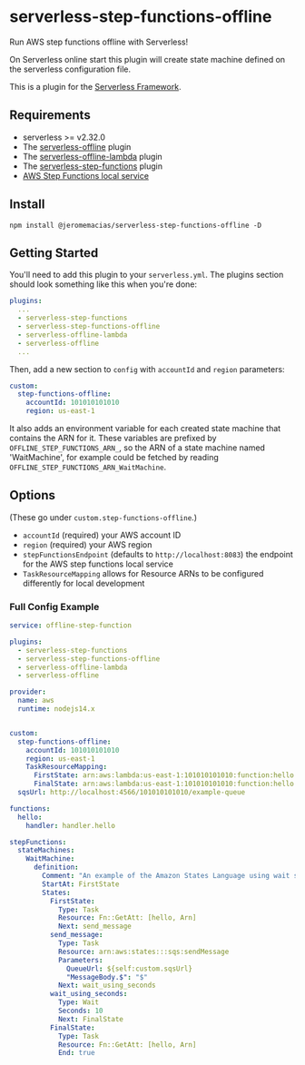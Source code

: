 # serverless-step-functions-offline

Run AWS step functions offline with Serverless!

On Serverless online start this plugin will create state machine defined on the serverless
configuration file.

This is a plugin for the [Serverless Framework](https://serverless.com/).

## Requirements

- serverless >= v2.32.0
- The [serverless-offline](https://www.npmjs.com/package/serverless-offline) plugin
- The [serverless-offline-lambda](https://www.npmjs.com/package/serverless-offline-lambda) plugin
- The [serverless-step-functions](https://www.npmjs.com/package/serverless-step-functions) plugin
- [AWS Step Functions local service](https://docs.aws.amazon.com/step-functions/latest/dg/sfn-local.html)

## Install

`npm install @jeromemacias/serverless-step-functions-offline -D`

## Getting Started

You'll need to add this plugin to your `serverless.yml`.  The plugins section should look something like this when you're done:

```yaml
plugins:
  ...
  - serverless-step-functions
  - serverless-step-functions-offline
  - serverless-offline-lambda
  - serverless-offline
  ...
```

Then, add a new section to `config` with `accountId` and `region` parameters:

```yaml
custom:
  step-functions-offline:
    accountId: 101010101010
    region: us-east-1
```

It also adds an environment variable for each created state machine that contains the ARN for it.  These variables are prefixed by `OFFLINE_STEP_FUNCTIONS_ARN_`, so the ARN of a state machine named 'WaitMachine', for example could be fetched by reading `OFFLINE_STEP_FUNCTIONS_ARN_WaitMachine`.

## Options

(These go under `custom.step-functions-offline`.)

- `accountId` (required) your AWS account ID
- `region` (required) your AWS region
- `stepFunctionsEndpoint` (defaults to `http://localhost:8083`) the endpoint for the AWS step functions local service
- `TaskResourceMapping` allows for Resource ARNs to be configured differently for local development

### Full Config Example

```yaml
service: offline-step-function

plugins:
  - serverless-step-functions
  - serverless-step-functions-offline
  - serverless-offline-lambda
  - serverless-offline

provider:
  name: aws
  runtime: nodejs14.x


custom:
  step-functions-offline:
    accountId: 101010101010
    region: us-east-1
    TaskResourceMapping:
      FirstState: arn:aws:lambda:us-east-1:101010101010:function:hello
      FinalState: arn:aws:lambda:us-east-1:101010101010:function:hello
  sqsUrl: http://localhost:4566/101010101010/example-queue

functions:
  hello:
    handler: handler.hello

stepFunctions:
  stateMachines:
    WaitMachine:
      definition:
        Comment: "An example of the Amazon States Language using wait states"
        StartAt: FirstState
        States:
          FirstState:
            Type: Task
            Resource: Fn::GetAtt: [hello, Arn]
            Next: send_message
          send_message:
            Type: Task
            Resource: arn:aws:states:::sqs:sendMessage
            Parameters:
              QueueUrl: ${self:custom.sqsUrl}
              "MessageBody.$": "$"
            Next: wait_using_seconds
          wait_using_seconds:
            Type: Wait
            Seconds: 10
            Next: FinalState
          FinalState:
            Type: Task
            Resource: Fn::GetAtt: [hello, Arn]
            End: true
```
